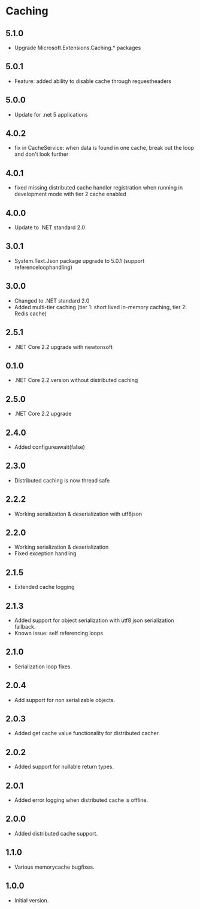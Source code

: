 # Caching

## 5.1.0
- Upgrade Microsoft.Extensions.Caching.* packages

## 5.0.1
- Feature: added ability to disable cache through requestheaders

## 5.0.0
- Update for .net 5 applications

## 4.0.2
- fix in CacheService: when data is found in one cache, break out the loop and don't look further

## 4.0.1
- fixed missing distributed cache handler registration when running in development mode with tier 2 cache enabled

## 4.0.0
- Update to .NET standard 2.0

## 3.0.1
- System.Text.Json package upgrade to 5.0.1 (support referenceloophandling)

## 3.0.0
- Changed to .NET standard 2.0
- Added multi-tier caching (tier 1: short lived in-memory caching, tier 2: Redis cache)

## 2.5.1
- .NET Core 2.2 upgrade with newtonsoft

## 0.1.0
- .NET Core 2.2 version without distributed caching

## 2.5.0
- .NET Core 2.2 upgrade

## 2.4.0
- Added configureawait(false)

## 2.3.0
- Distributed caching is now thread safe

## 2.2.2
- Working serialization & deserialization with utf8json

## 2.2.0
- Working serialization & deserialization
- Fixed exception handling

## 2.1.5
- Extended cache logging

## 2.1.3

- Added support for object serialization with utf8 json serialization fallback. 
- Known issue: self referencing loops

## 2.1.0

- Serialization loop fixes.

## 2.0.4

- Add support for non serializable objects.

## 2.0.3

- Added get cache value functionality for distributed cacher.

## 2.0.2

- Added support for nullable return types.

## 2.0.1

- Added error logging when distributed cache is offline.

## 2.0.0

- Added distributed cache support.

## 1.1.0

- Various memorycache bugfixes.

## 1.0.0

- Initial version.
